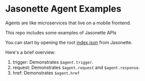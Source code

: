 # Jasonette Agent Examples

Agents are like microservices that live on a mobile frontend.

This repo includes some examples of Jasonette APIs

You can start by opening the root [index.json](https://jasonette.github.io/AgentJason/index.json) from Jasonette.

Here's a brief overview:

1. trigger: Demonstrates `$agent.trigger`.
2. request: Demonstrates `$agent.request` and `$agent.response`.
3. href: Demonstrates `$agent.href`
